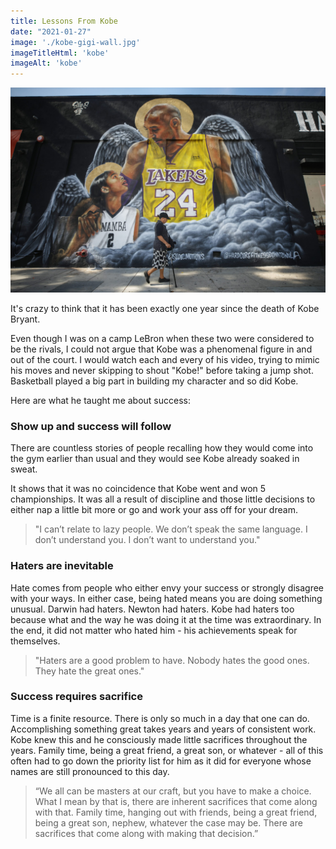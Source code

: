 ```yaml
---
title: Lessons From Kobe
date: "2021-01-27"
image: './kobe-gigi-wall.jpg'
imageTitleHtml: 'kobe'
imageAlt: 'kobe'
---
```


![kobe-and-gigi-wall](./kobe-gigi-wall.jpg)

It's crazy to think that it has been exactly one year since the death of Kobe Bryant. 

Even though I was on a camp LeBron when these two were considered to be the rivals, I could not argue that Kobe was a phenomenal figure in and out of the court.  I would watch each and every of his video, trying to mimic his moves and never skipping to shout "Kobe!" before taking a jump shot. Basketball played a big part in building my character and so did Kobe.

Here are what he taught me about success:

### Show up and success will follow

There are countless stories of people recalling how they would come into the gym earlier than usual and they would see Kobe already soaked in sweat.

It shows that it was no coincidence that Kobe went and won 5 championships. It was all a result of discipline and those little decisions to either nap a little bit more or go and work your ass off for your dream. 

> "I can’t relate to lazy people. We don’t speak the same language. I don’t understand you. I don’t want to understand you."

### Haters are inevitable

Hate comes from people who either envy your success or strongly disagree with your ways. In either case, being hated means you are doing something unusual. Darwin had haters. Newton had haters. Kobe had haters too because what and the way he was doing it at the time was extraordinary. In the end, it did not matter who hated him - his achievements speak for themselves.

> "Haters are a good problem to have. Nobody hates the good ones. They hate the great ones."

### Success requires sacrifice

Time is a finite resource. There is only so much in a day that one can do. Accomplishing something great takes years and years of consistent work. Kobe knew this and he consciously made little sacrifices throughout the years. Family time, being a great friend, a great son, or whatever - all of this often had to go down the priority list for him as it did for everyone whose names are still pronounced to this day.

> “We all can be masters at our craft, but you have to make a choice. What I mean by that is, there are inherent sacrifices that come along with that. Family time, hanging out with friends, being a great friend, being a great son, nephew, whatever the case may be. There are sacrifices that come along with making that decision.”
